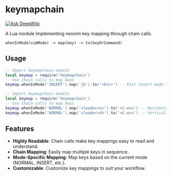 # keymapchain

[![Ask DeepWiki](https://deepwiki.com/badge.svg)](https://deepwiki.com/NisonChrist/keymapchain)

A Lua module Implementing neovim key mapping through chain calls.

```
whenInMode(vimMode) -> map(key) -> to(keyOrCommand)
```

## Usage

```Lua
-- Import keymapchain module
local keymap = require('keymapchain')
-- Use chain calls to map keys
keymap.whenInMode('INSERT').map('jk').to('<Esc>') -- Exit insert mode to normal mode
```

```Lua
-- Import keymapchain module
local keymap = require('keymapchain')
-- Use chain calls to map keys
keymap.whenInMode('NORMAL').map('<leader>sv').to('<C-w>v') -- Horizontal split window
keymap.whenInMode('NORMAL').map('<leader>sh').to('<C-w>s') -- Vertical split window
```

## Features

- **Highly Readable**: Chain calls make key mappings easy to read and understand.
- **Chain Mapping**: Easily map multiple keys in sequence.
- **Mode-Specific Mapping**: Map keys based on the current mode (NORMAL, INSERT, etc.).
- **Customizable**: Customize key mappings to suit your workflow.
